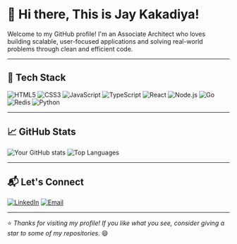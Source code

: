 # 👋 Hi there, This is Jay Kakadiya!

Welcome to my GitHub profile! I'm an Associate Architect who loves building scalable, user-focused applications and solving real-world problems through clean and efficient code.

---

## 🧰 Tech Stack
![HTML5](https://img.shields.io/badge/-HTML5-E34F26?logo=html5&logoColor=white&style=flat)
![CSS3](https://img.shields.io/badge/-CSS3-1572B6?logo=css3&logoColor=white&style=flat)
![JavaScript](https://img.shields.io/badge/-JavaScript-F7DF1E?logo=javascript&logoColor=black&style=flat)
![TypeScript](https://img.shields.io/badge/-TypeScript-3178C6?logo=typescript&logoColor=white&style=flat)
![React](https://img.shields.io/badge/-React-61DAFB?logo=react&logoColor=black&style=flat)
![Node.js](https://img.shields.io/badge/-Node.js-339933?logo=node.js&logoColor=white&style=flat)
![Go](https://img.shields.io/badge/-Go-00ADD8?logo=go&logoColor=white&style=flat)
![Redis](https://img.shields.io/badge/-Redis-DC382D?logo=redis&logoColor=white&style=flat)
![Python](https://img.shields.io/badge/-Python-3776AB?logo=python&logoColor=white&style=flat)

---

## 📈 GitHub Stats
![Your GitHub stats](https://github-readme-stats.vercel.app/api?username=JayKakadiya&show_icons=true&hide_title=true&hide=issues&count_private=true&hide_border=true&theme=default)
![Top Languages](https://github-readme-stats.vercel.app/api/top-langs/?username=JayKakadiya&layout=compact&hide_border=true&theme=default)

---

## 📬 Let's Connect
[![LinkedIn](https://img.shields.io/badge/-LinkedIn-0077B5?logo=linkedin&logoColor=white&style=flat)](https://www.linkedin.com/in/jay-kakadiya-a7b79a103/)
[![Email](https://img.shields.io/badge/-Email-D14836?logo=gmail&logoColor=white&style=flat)](mailto:jay648.kakadiya@gmail.com)

---

⭐️ _Thanks for visiting my profile! If you like what you see, consider giving a star to some of my repositories._ 😄
